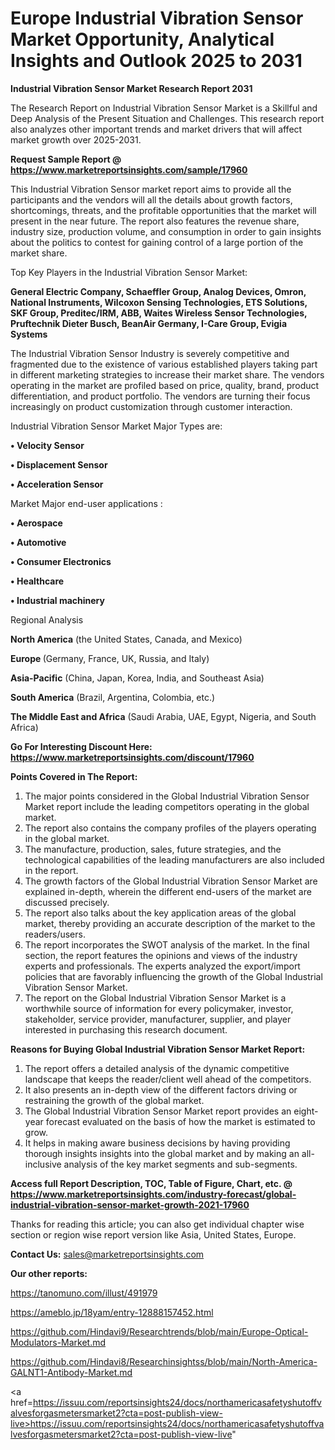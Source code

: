  # Europe Industrial Vibration Sensor Market Opportunity, Analytical Insights and Outlook 2025 to 2031

<strong>Industrial Vibration Sensor Market Research Report 2031</strong>

The Research Report on Industrial Vibration Sensor Market is a Skillful and Deep Analysis of the Present Situation and Challenges. This research report also analyzes other important trends and market drivers that will affect market growth over 2025-2031.

<strong>Request Sample Report @ <a href=https://www.marketreportsinsights.com/sample/17960>https://www.marketreportsinsights.com/sample/17960</a></strong>

This Industrial Vibration Sensor market report aims to provide all the participants and the vendors will all the details about growth factors, shortcomings, threats, and the profitable opportunities that the market will present in the near future. The report also features the revenue share, industry size, production volume, and consumption in order to gain insights about the politics to contest for gaining control of a large portion of the market share.

Top Key Players in the Industrial Vibration Sensor Market:

<strong>General Electric Company, Schaeffler Group, Analog Devices, Omron, National Instruments, Wilcoxon Sensing Technologies, ETS Solutions, SKF Group, Preditec/IRM, ABB, Waites Wireless Sensor Technologies, Pruftechnik Dieter Busch, BeanAir Germany, I-Care Group, Evigia Systems</strong>

The Industrial Vibration Sensor Industry is severely competitive and fragmented due to the existence of various established players taking part in different marketing strategies to increase their market share. The vendors operating in the market are profiled based on price, quality, brand, product differentiation, and product portfolio. The vendors are turning their focus increasingly on product customization through customer interaction.

Industrial Vibration Sensor Market Major Types are:

<strong>• Velocity Sensor

• Displacement Sensor

• Acceleration Sensor</strong>

Market Major end-user applications :

<strong>• Aerospace

• Automotive

• Consumer Electronics

• Healthcare

• Industrial machinery</strong>

Regional Analysis

</u><strong><b>North America</b></strong> (the United States, Canada, and Mexico)

<strong><b>Europe </b></strong>(Germany, France, UK, Russia, and Italy)

<strong><b>Asia-Pacific</b></strong> (China, Japan, Korea, India, and Southeast Asia)

<strong><b>South America</b></strong> (Brazil, Argentina, Colombia, etc.)

<strong><b>The Middle East and Africa</b></strong> (Saudi Arabia, UAE, Egypt, Nigeria, and South Africa)

<strong>Go For Interesting Discount Here: <a href=https://www.marketreportsinsights.com/discount/17960>https://www.marketreportsinsights.com/discount/17960</a></strong>

<strong>Points Covered in The Report:</strong>
<ol>
  <li>The major points considered in the Global Industrial Vibration Sensor Market report include the leading competitors operating in the global market.</li>
  <li>The report also contains the company profiles of the players operating in the global market.</li>
  <li>The manufacture, production, sales, future strategies, and the technological capabilities of the leading manufacturers are also included in the report.</li>
  <li>The growth factors of the Global Industrial Vibration Sensor Market are explained in-depth, wherein the different end-users of the market are discussed precisely.</li>
  <li>The report also talks about the key application areas of the global market, thereby providing an accurate description of the market to the readers/users.</li>
  <li>The report incorporates the SWOT analysis of the market. In the final section, the report features the opinions and views of the industry experts and professionals. The experts analyzed the export/import policies that are favorably influencing the growth of the Global Industrial Vibration Sensor Market.</li>
  <li>The report on the Global Industrial Vibration Sensor Market is a worthwhile source of information for every policymaker, investor, stakeholder, service provider, manufacturer, supplier, and player interested in purchasing this research document.</li>
</ol>
<strong>Reasons for Buying Global Industrial Vibration Sensor Market Report:</strong>

<ol>
  <li>The report offers a detailed analysis of the dynamic competitive landscape that keeps the reader/client well ahead of the competitors.</li>
  <li>It also presents an in-depth view of the different factors driving or restraining the growth of the global market.</li>
  <li>The Global Industrial Vibration Sensor Market report provides an eight-year forecast evaluated on the basis of how the market is estimated to grow.</li>
  <li>It helps in making aware business decisions by having providing thorough insights insights into the global market and by making an all-inclusive analysis of the key market segments and sub-segments.</li>
</ol>
<strong>Access full Report Description, TOC, Table of Figure, Chart, etc. @ <a href=https://www.marketreportsinsights.com/industry-forecast/global-industrial-vibration-sensor-market-growth-2021-17960>https://www.marketreportsinsights.com/industry-forecast/global-industrial-vibration-sensor-market-growth-2021-17960</a></strong>


Thanks for reading this article; you can also get individual chapter wise section or region wise report version like Asia, United States, Europe.

<strong>Contact Us:</strong>
sales@marketreportsinsights.com

<strong>Our other reports:</strong>

<a href=https://tanomuno.com/illust/491979>https://tanomuno.com/illust/491979</a>

<a href=https://ameblo.jp/18yam/entry-12888157452.html>https://ameblo.jp/18yam/entry-12888157452.html</a>

<a href=https://github.com/Hindavi9/Researchtrends/blob/main/Europe-Optical-Modulators-Market.md>https://github.com/Hindavi9/Researchtrends/blob/main/Europe-Optical-Modulators-Market.md</a>

<a href=https://github.com/Hindavi8/Researchinsightss/blob/main/North-America-GALNT1-Antibody-Market.md>https://github.com/Hindavi8/Researchinsightss/blob/main/North-America-GALNT1-Antibody-Market.md</a>

<a href=https://issuu.com/reportsinsights24/docs/northamericasafetyshutoffvalvesforgasmetersmarket2?cta=post-publish-view-live>https://issuu.com/reportsinsights24/docs/northamericasafetyshutoffvalvesforgasmetersmarket2?cta=post-publish-view-live</a>"

